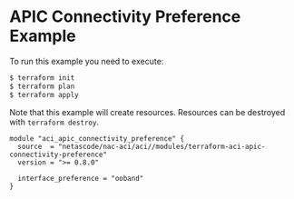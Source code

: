 <!-- BEGIN_TF_DOCS -->
# APIC Connectivity Preference Example

To run this example you need to execute:

```bash
$ terraform init
$ terraform plan
$ terraform apply
```

Note that this example will create resources. Resources can be destroyed with `terraform destroy`.

```hcl
module "aci_apic_connectivity_preference" {
  source  = "netascode/nac-aci/aci//modules/terraform-aci-apic-connectivity-preference"
  version = ">= 0.8.0"

  interface_preference = "ooband"
}
```
<!-- END_TF_DOCS -->